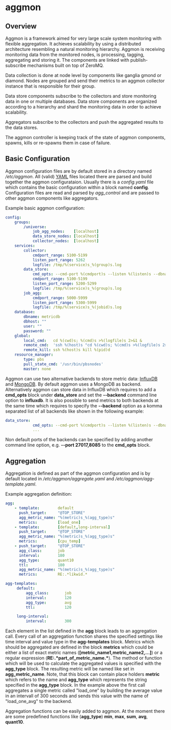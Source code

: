 # aggmon

## Overview

Aggmon is a framework aimed for very large scale system monitoring with flexible aggregation. It achieves scalability by using a distributed architecture resembling a natural monitoring hierarchy. Aggmon is receiving monitoring data from the monitored nodes, is processing, tagging, aggregating and storing it. The components are linked with publish-subscribe mechanisms built on top of ZeroMQ.

Data collection is done at node level by components like ganglia gmond or diamond. Nodes are grouped and send their metrics to an aggmon collector instance that is responsible for their group. 

Data store components subscribe to the collectors and store monitoring data in one or multiple databases. Data store components are organized according to a hierarchy and shard the monitoring data in order to achieve scalability.

Aggregators subscribe to the collectors and push the aggregated results to the data stores.

The aggmon controller is keeping track of the state of aggmon components, spawns, kills or re-spawns them in case of failure.

## Basic Configuration
Aggmon configuration files are by default stored in a directory named _/etc/aggmon_. All (valid) [YAML](https://en.wikipedia.org/wiki/YAML) files located there are
parsed and build together the aggmon configurataion. Usually there is a _config.yaml_ file which contains the basic
configuration within a block named __config__. Configuration files are read and parsed by _agg_control_ and are passed to
other aggmon components like aggregators.

Example basic aggmon configuration:

```yaml
config:
    groups:
        /universe:
            job_agg_nodes:    [localhost]
            data_store_nodes: [localhost]
            collector_nodes:  [localhost]
    services:
        collector:
            cmdport_range: 5100-5199
            listen_port_range: 5262
            logfile: /tmp/%(service)s_%(group)s.log
        data_store:
            cmd_opts: --cmd-port %(cmdport)s --listen %(listen)s --dbname %(dbname)s --host %(dbhost)s --group %(group_path)s --dispatcher %(dispatcher)s --backend mongodb,influxdb %(msgbus_opts)s
            cmdport_range: 5100-5199                                                                                                                                                            
            listen_port_range: 5200-5299                                                                                                                                                        
            logfile: /tmp/%(service)s_%(group)s.log                                                                                                                                             
        job_agg:                                                                                                                                                                                
            cmdport_range: 5000-5999                                                                                                                                                            
            listen_port_range: 5300-5999                                                                                                                                                        
            logfile: /tmp/%(service)s_%(jobid)s.log                                                                                                                                             
    database:                                                                                                                                                                                   
        dbname: metricdb                                                                                                                                                                        
        dbhost: ""                                                                                                                                                       
        user: ""                                                                                                                                                                                
        password: ""                                                                                                                                                                            
    global:                                                                                                                                                                                     
        local_cmd:   cd %(cwd)s; %(cmd)s >%(logfile)s 2>&1 &                                                                                                                                    
        remote_cmd:  'ssh %(host)s "cd %(cwd)s; %(cmd)s >%(logfile)s 2>&1 &"'                                                                                                                   
        remote_kill: ssh %(host)s kill %(pid)d                                                                                                                                                  
    resource_manager:                                                                                                                                                                           
        type: pbs                                                                                                                                                                               
        pull_state_cmd: '/usr/bin/pbsnodes'                                                                                                      
        master: none
```

Aggmon can use two alternative backends to store metric data: [InfluxDB](https://en.wikipedia.org/wiki/InfluxDB) and [MongoDB](https://en.wikipedia.org/wiki/MongoDB).
By default aggmon uses a MongoDB as backend. Alternatively aggmon can store data in InfluxDB which requires to add
a __cmd_opts__ block under __data_store__ and set the __--backend__ command line option to __influxdb__. It is also
possible to send metrics to both backends at the same time which requires to specify the __--backend__ option as a
komma separated list of all backends like shown in the following example:

```yaml
data_store:
            cmd_opts: --cmd-port %(cmdport)s --listen %(listen)s --dbname %(dbname)s --host %(dbhost)s --group %(group_path)s --dispatcher %(dispatcher)s --backend mongodb,influxdb %(msgbus_opts)s
            ...
```        

Non default ports of the backends can be specified by adding another command line option, e.g. __--port 27017,8085__ to the
__cmd_opts__ block.



## Aggregation
Aggregation is defined as part of the aggmon configuration and is by default located in _/etc/aggmon/aggregate.yaml_ and
_/etc/aggmon/agg-template.yaml_.

Example aggregation definition:

```yaml
agg:
    - template:        default
      push_target:     "@TOP_STORE"
      agg_metric_name: "%(metric)s_%(agg_type)s"
      metrics:         [load_one]
    - template:        [default,long-interval]
      push_target:     "@TOP_STORE"
      agg_metric_name: "%(metric)s_%(agg_type)s"
      metrics:         [cpu_temp]
    - push_target:     "@TOP_STORE"
      agg_class:       job
      interval:        180
      agg_type:        quant10
      ttl:             180
      agg_metric_name: "%(metric)s_%(agg_type)s"
      metrics:         RE:.*likwid.*

agg-templates:
     default:
         agg_class:       job
         interval:        120
         agg_type:        avg
         ttl:             120

     long-interval:
         interval:        300
```

Each element in the list defined in the __agg__ block leads to an aggregation call.
Every call of an aggregation function shares the specified settings like time interval and value type in the
__agg-templates__ block.
Metrics which should be aggregated are defined in the block __metrics__ which could be either a list of exact metric
names (__[metric_name1,metric_name2,...]__) or a regular expression (__RE:.\*part_of_metric_name.\*__). The method or
function which will be used to calculate the aggregated values is specified with the __agg_type__ block. The resulting
metric will be named like set in __agg_metric_name__. Note, that this block can contain place holders __metric__ which
refers to the name and __agg_type__ which represents the string specified in the __agg_type__ block. 
In the example above the first call aggregates a single metric called "load_one" by building the average value in an
intervall of 300 seconds and sends this value with the name of "load_one_avg" to the backend.

Aggregation functions can be easily added to aggmon. At the moment there are some predefined functions like
(__agg_type__) __min__, __max__, __sum__, __avg__, __quant10__.
